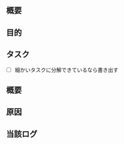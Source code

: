 <!-- 要望、不具合のうち不必要なものは削除してください-->
<!-- 要望のテンプレート -->
## 概要

## 目的

## タスク

- [ ] 細かいタスクに分解できているなら書き出す

<!-- 不具合のテンプレート -->
## 概要

## 原因

## 当該ログ
